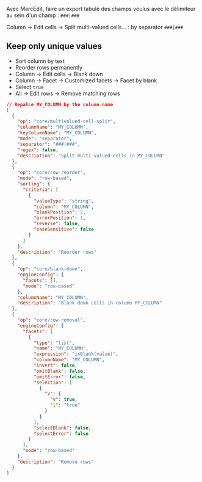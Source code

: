 
Avec MarcEdit, faire un export tabulé des champs voulus avec le délimiteur au sein d'un champ : `###|###`

Column → Edit cells → Split multi-valued cells... : by separator `###|###`

## Keep only unique values

* Sort column by text
* Reorder rows permanently
* Column → Edit cells → Blank down
* Column → Facet → Customized facets → Facet by blank
* Select `true`
* All → Edit rows → Remove matching rows

```JSON
// Repalce MY_COLUMN by the column name
[
  {
    "op": "core/multivalued-cell-split",
    "columnName": "MY_COLUMN",
    "keyColumnName": "MY_COLUMN",
    "mode": "separator",
    "separator": "###|###",
    "regex": false,
    "description": "Split multi-valued cells in MY_COLUMN"
  },
  {
    "op": "core/row-reorder",
    "mode": "row-based",
    "sorting": {
      "criteria": [
        {
          "valueType": "string",
          "column": "MY_COLUMN",
          "blankPosition": 2,
          "errorPosition": 1,
          "reverse": false,
          "caseSensitive": false
        }
      ]
    },
    "description": "Reorder rows"
  },
  {
    "op": "core/blank-down",
    "engineConfig": {
      "facets": [],
      "mode": "row-based"
    },
    "columnName": "MY_COLUMN",
    "description": "Blank down cells in column MY_COLUMN"
  },
  {
    "op": "core/row-removal",
    "engineConfig": {
      "facets": [
        {
          "type": "list",
          "name": "MY_COLUMN",
          "expression": "isBlank(value)",
          "columnName": "MY_COLUMN",
          "invert": false,
          "omitBlank": false,
          "omitError": false,
          "selection": [
            {
              "v": {
                "v": true,
                "l": "true"
              }
            }
          ],
          "selectBlank": false,
          "selectError": false
        }
      ],
      "mode": "row-based"
    },
    "description": "Remove rows"
  }
]
```